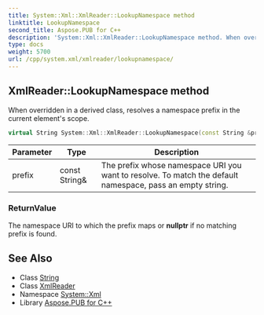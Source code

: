 ```yaml
---
title: System::Xml::XmlReader::LookupNamespace method
linktitle: LookupNamespace
second_title: Aspose.PUB for C++
description: 'System::Xml::XmlReader::LookupNamespace method. When overridden in a derived class, resolves a namespace prefix in the current element''s scope in C++.'
type: docs
weight: 5700
url: /cpp/system.xml/xmlreader/lookupnamespace/
---
```

## XmlReader::LookupNamespace method


When overridden in a derived class, resolves a namespace prefix in the current element's scope.

```cpp
virtual String System::Xml::XmlReader::LookupNamespace(const String &prefix)=0
```


| Parameter | Type | Description |
| --- | --- | --- |
| prefix | const String\& | The prefix whose namespace URI you want to resolve. To match the default namespace, pass an empty string. |

### ReturnValue

The namespace URI to which the prefix maps or **nullptr** if no matching prefix is found.

## See Also

* Class [String](../../../system/string/)
* Class [XmlReader](../)
* Namespace [System::Xml](../../)
* Library [Aspose.PUB for C++](../../../)
